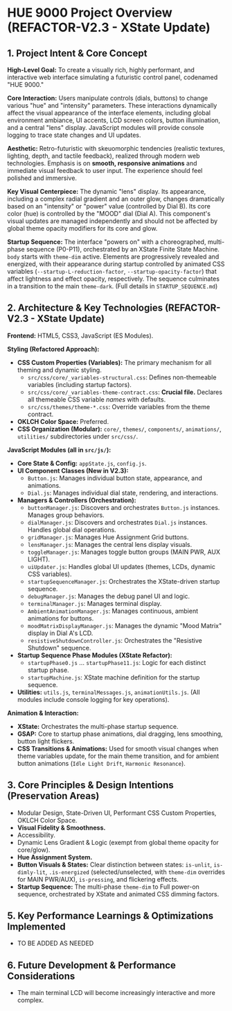 # HUE 9000 Project Overview (REFACTOR-V2.3 - XState Update)

## 1. Project Intent & Core Concept

**High-Level Goal:** To create a visually rich, highly performant, and interactive web interface simulating a futuristic control panel, codenamed "HUE 9000."

**Core Interaction:** Users manipulate controls (dials, buttons) to change various "hue" and "intensity" parameters. These interactions dynamically affect the visual appearance of the interface elements, including global environment ambiance, UI accents, LCD screen colors, button illumination, and a central "lens" display. JavaScript modules will provide console logging to trace state changes and UI updates.

**Aesthetic:** Retro-futuristic with skeuomorphic tendencies (realistic textures, lighting, depth, and tactile feedback), realized through modern web technologies. Emphasis is on **smooth, responsive animations** and immediate visual feedback to user input. The experience should feel polished and immersive.

**Key Visual Centerpiece:** The dynamic "lens" display. Its appearance, including a complex radial gradient and an outer glow, changes dramatically based on an "intensity" or "power" value (controlled by Dial B). Its core color (hue) is controlled by the "MOOD" dial (Dial A). This component's visual updates are managed independently and should not be affected by global theme opacity modifiers for its core and glow.

**Startup Sequence:**
The interface "powers on" with a choreographed, multi-phase sequence (P0-P11), orchestrated by an XState Finite State Machine. `body` starts with `theme-dim` active. Elements are progressively revealed and energized, with their appearance during startup controlled by animated CSS variables (`--startup-L-reduction-factor`, `--startup-opacity-factor`) that affect lightness and effect opacity, respectively. The sequence culminates in a transition to the main `theme-dark`.
(Full details in `STARTUP_SEQUENCE.md`)

## 2. Architecture & Key Technologies (REFACTOR-V2.3 - XState Update)

**Frontend:** HTML5, CSS3, JavaScript (ES Modules).

**Styling (Refactored Approach):**
*   **CSS Custom Properties (Variables):** The primary mechanism for all theming and dynamic styling.
    *   `src/css/core/_variables-structural.css`: Defines non-themeable variables (including startup factors).
    *   `src/css/core/_variables-theme-contract.css`: **Crucial file.** Declares all themeable CSS variable *names* with defaults.
    *   `src/css/themes/theme-*.css`: Override variables from the theme contract.
*   **OKLCH Color Space:** Preferred.
*   **CSS Organization (Modular):** `core/`, `themes/`, `components/`, `animations/`, `utilities/` subdirectories under `src/css/`.

**JavaScript Modules (all in `src/js/`):**
*   **Core State & Config:** `appState.js`, `config.js`.
*   **UI Component Classes (New in V2.3):**
    *   `Button.js`: Manages individual button state, appearance, and animations.
    *   `Dial.js`: Manages individual dial state, rendering, and interactions.
*   **Managers & Controllers (Orchestration):**
    *   `buttonManager.js`: Discovers and orchestrates `Button.js` instances. Manages group behaviors.
    *   `dialManager.js`: Discovers and orchestrates `Dial.js` instances. Handles global dial operations.
    *   `gridManager.js`: Manages Hue Assignment Grid buttons.
    *   `lensManager.js`: Manages the central lens display visuals.
    *   `toggleManager.js`: Manages toggle button groups (MAIN PWR, AUX LIGHT).
    *   `uiUpdater.js`: Handles global UI updates (themes, LCDs, dynamic CSS variables).
    *   `startupSequenceManager.js`: Orchestrates the XState-driven startup sequence.
    *   `debugManager.js`: Manages the debug panel UI and logic.
    *   `terminalManager.js`: Manages terminal display.
    *   `AmbientAnimationManager.js`: Manages continuous, ambient animations for buttons.
    *   `moodMatrixDisplayManager.js`: Manages the dynamic "Mood Matrix" display in Dial A's LCD.
    *   `resistiveShutdownController.js`: Orchestrates the "Resistive Shutdown" sequence.
*   **Startup Sequence Phase Modules (XState Refactor):**
    *   `startupPhase0.js` ... `startupPhase11.js`: Logic for each distinct startup phase.
    *   `startupMachine.js`: XState machine definition for the startup sequence.
*   **Utilities:** `utils.js`, `terminalMessages.js`, `animationUtils.js`.
(All modules include console logging for key operations).

**Animation & Interaction:**
*   **XState:** Orchestrates the multi-phase startup sequence.
*   **GSAP:** Core to startup phase animations, dial dragging, lens smoothing, button light flickers.
*   **CSS Transitions & Animations:** Used for smooth visual changes when theme variables update, for the main theme transition, and for ambient button animations (`Idle Light Drift`, `Harmonic Resonance`).

## 3. Core Principles & Design Intentions (Preservation Areas)

*   Modular Design, State-Driven UI, Performant CSS Custom Properties, OKLCH Color Space.
*   **Visual Fidelity & Smoothness.**
*   Accessibility.
*   Dynamic Lens Gradient & Logic (exempt from global theme opacity for core/glow).
*   **Hue Assignment System.**
*   **Button Visuals & States:** Clear distinction between states: `is-unlit`, `is-dimly-lit`, `.is-energized` (selected/unselected, with `theme-dim` overrides for MAIN PWR/AUX), `is-pressing`, and flickering effects.
*   **Startup Sequence:** The multi-phase `theme-dim` to Full power-on sequence, orchestrated by XState and animated CSS dimming factors.


## 5. Key Performance Learnings & Optimizations Implemented

*   TO BE ADDED AS NEEDED


## 6. Future Development & Performance Considerations

*   The main terminal LCD will become increasingly interactive and more complex.